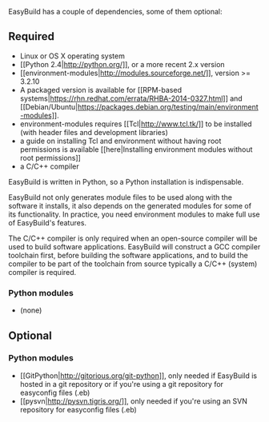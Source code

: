 EasyBuild has a couple of dependencies, some of them optional:

Required
--------

 * Linux or OS X operating system
 * [[Python 2.4|http://python.org/]], or a more recent 2.x version
 * [[environment-modules|http://modules.sourceforge.net/]], version >= 3.2.10
  * A packaged version is available for [[RPM-based systems|https://rhn.redhat.com/errata/RHBA-2014-0327.html]] and [[Debian/Ubuntu|https://packages.debian.org/testing/main/environment-modules]].
  * environment-modules requires [[Tcl|http://www.tcl.tk/]] to be installed (with header files and development libraries)
  * a guide on installing Tcl and environment without having root permissions is available [[here|Installing environment modules without root permissions]]
 * a C/C++ compiler

EasyBuild is written in Python, so a Python installation is indispensable.

EasyBuild not only generates module files to be used along with the software it installs, it also depends on the generated modules for some of its functionality. In practice, you need environment modules to make full use of EasyBuild's features.

The C/C++ compiler is only required when an open-source compiler will be used to build software applications. EasyBuild will construct a GCC compiler toolchain first, before building the software applications, and to build the compiler to be part of the toolchain from source typically a C/C++ (system) compiler is required.

### Python modules

 * (none)

## Optional

### Python modules

 * [[GitPython|http://gitorious.org/git-python]], only needed if EasyBuild is hosted in a git repository or if you're using a git repository for easyconfig files (.eb)
 * [[pysvn|http://pysvn.tigris.org/]], only needed if you're using an SVN repository for easyconfig files (.eb)